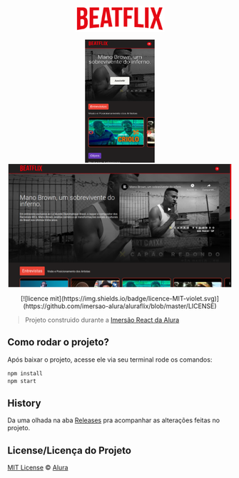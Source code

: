 
<p align="center">
  <img alt="Logo do projeto" width="200px" src="https://github.com/ManuelMolina02/beatflix/blob/master/src/assets/img/logo.png" />
</p>

<p align="center">
    <img alt="Tela inicial da aplicação mobile" width="156px" height="276px" src="https://github.com/ManuelMolina02/beatflix/blob/master/src/assets/img/phone1.png" />
  
  <img alt="Tela inicial da aplicação web" width="500px" height="276px" src="https://github.com/ManuelMolina02/beatflix/blob/master/src/assets/img/home01.png" />
</p>
<p align="center">
[![licence mit](https://img.shields.io/badge/licence-MIT-violet.svg)](https://github.com/imersao-alura/aluraflix/blob/master/LICENSE)
</p>


> Projeto construido durante a [Imersão React da Alura](https://www.alura.com.br/imersao-react/)



## Como rodar o projeto?

Após baixar o projeto, acesse ele via seu terminal rode os comandos:

```sh
npm install
npm start
```

## History
Da uma olhada na aba [Releases](https://github.com/imersao-alura/aluraflix/releases) pra acompanhar as alterações feitas no projeto.

## License/Licença do Projeto
[MIT License](./LICENSE) © [Alura](http://alura.com.br/)






